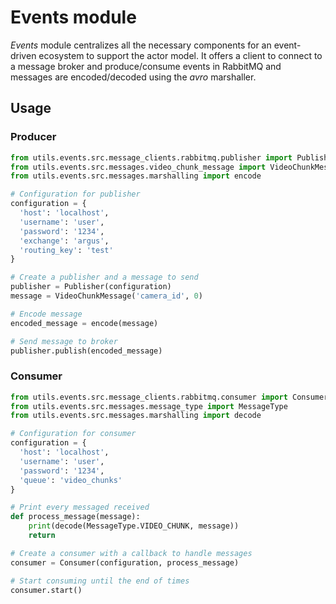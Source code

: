 # Events module

*Events* module centralizes all the necessary components for an event-driven ecosystem to support the actor model.
It offers a client to connect to a message broker and produce/consume events in RabbitMQ and 
messages are encoded/decoded using the _avro_ marshaller.


## Usage

### Producer

```python
from utils.events.src.message_clients.rabbitmq.publisher import Publisher
from utils.events.src.messages.video_chunk_message import VideoChunkMessage
from utils.events.src.messages.marshalling import encode

# Configuration for publisher
configuration = {
  'host': 'localhost',
  'username': 'user',
  'password': '1234',
  'exchange': 'argus',
  'routing_key': 'test'
}

# Create a publisher and a message to send
publisher = Publisher(configuration)
message = VideoChunkMessage('camera_id', 0)

# Encode message
encoded_message = encode(message)

# Send message to broker
publisher.publish(encoded_message)
```

### Consumer

```python
from utils.events.src.message_clients.rabbitmq.consumer import Consumer
from utils.events.src.messages.message_type import MessageType
from utils.events.src.messages.marshalling import decode

# Configuration for consumer
configuration = {
  'host': 'localhost',
  'username': 'user',
  'password': '1234',
  'queue': 'video_chunks'
}

# Print every messaged received
def process_message(message):
    print(decode(MessageType.VIDEO_CHUNK, message))
    return

# Create a consumer with a callback to handle messages
consumer = Consumer(configuration, process_message)

# Start consuming until the end of times
consumer.start()
```